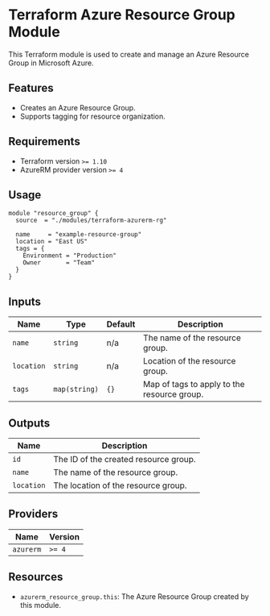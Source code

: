 # Terraform Azure Resource Group Module

This Terraform module is used to create and manage an Azure Resource Group in Microsoft Azure.

## Features

- Creates an Azure Resource Group.
- Supports tagging for resource organization.

## Requirements

- Terraform version `>= 1.10`
- AzureRM provider version `>= 4`

## Usage

```hcl
module "resource_group" {
  source  = "./modules/terraform-azurerm-rg"

  name     = "example-resource-group"
  location = "East US"
  tags = {
    Environment = "Production"
    Owner       = "Team"
  }
}
```

## Inputs

| Name     | Type         | Default | Description                          |
|----------|--------------|---------|--------------------------------------|
| `name`   | `string`     | n/a     | The name of the resource group.      |
| `location` | `string`   | n/a     | Location of the resource group.      |
| `tags`   | `map(string)`| `{}`    | Map of tags to apply to the resource group. |

## Outputs

| Name       | Description                          |
|------------|--------------------------------------|
| `id`       | The ID of the created resource group.|
| `name`     | The name of the resource group.      |
| `location` | The location of the resource group.  |

## Providers

| Name     | Version |
|----------|---------|
| `azurerm`| `>= 4`  |

## Resources

- `azurerm_resource_group.this`: The Azure Resource Group created by this module.
